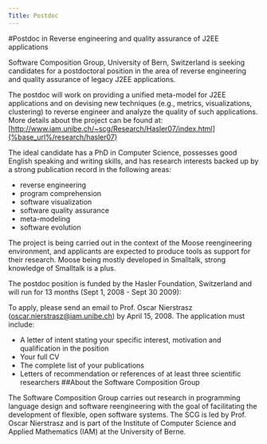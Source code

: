 ```yaml
---
Title: Postdoc
---
```


#Postdoc in Reverse engineering and quality assurance of J2EE applications


Software Composition Group, University of Bern, Switzerland is seeking candidates for a postdoctoral position in the area of reverse engineering and quality assurance of legacy J2EE applications.

 

The postdoc will work on providing a unified meta-model for J2EE applications and on devising new techniques (e.g., metrics, visualizations, clustering) to reverse engineer and analyze the quality of such applications. More details about the project can be found at: [http://www.iam.unibe.ch/~scg/Research/Hasler07/index.html](%base_url%/research/hasler07) 

 

The ideal candidate has a PhD in Computer Science, possesses good English speaking and writing skills, and has research interests backed up by a strong publication record in the following areas:

 

- reverse engineering
- program comprehension
- software visualization
- software quality assurance
- meta-modeling
- software evolution

The project is being carried out in the context of the Moose reengineering environment, and applicants are expected to produce tools as support for their research. Moose being mostly developed in Smalltalk, strong knowledge of Smalltalk is a plus.

 

The postdoc position is funded by the Hasler Foundation, Switzerland and will run for 13 months (Sept 1, 2008 - Sept 30 2009):

 

To apply, please send an email to Prof. Oscar Nierstrasz ([oscar&#46;nierstrasz&#64;iam&#46;unibe&#46;ch](oscar.nierstrasz@iam.unibe.ch)) by April 15, 2008. The application must include:

 

- A letter of intent stating your specific interest, motivation and qualification in the position
- Your full CV 
- The complete list of your publications
- Letters of recommendation or references of at least three scientific researchers
##About the Software Composition Group


The Software Composition Group carries out research in programming language design and software reengineering with the goal of facilitating the development of flexible, open software systems. The SCG is led by Prof. Oscar Nierstrasz and is part of the Institute of Computer Science and Applied Mathematics (IAM) at the University of Berne.

